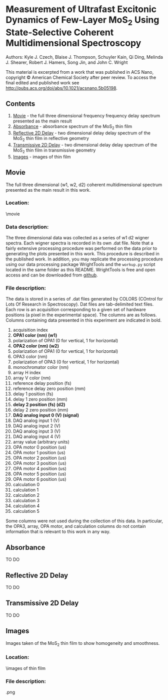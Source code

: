 # Measurement of Ultrafast Excitonic Dynamics of Few-Layer MoS<sub>2</sub> Using State-Selective Coherent Multidimensional Spectroscopy

Authors: Kyle J. Czech, Blaise J. Thompson, Schuyler Kain, Qi Ding, Melinda J. Shearer, Robert J. Hamers, Song Jin, and John C. Wright

This material is excerpted from a work that was published in ACS Nano, copyright © American Chemical Society after peer review. To access the final edited and published work see http://pubs.acs.org/doi/abs/10.1021/acsnano.5b05198.

## Contents

1. [Movie](#movie) - the full three dimensional frequency frequency delay spectrum presented as the main result
2. [Absorbance](#absorbance) - absorbance spectrum of the MoS<sub>2</sub> thin film
3. [Reflective 2D Delay](#reflective-2d-delay) - two dimensional delay delay spectrum of the MoS<sub>2</sub> thin film in reflective geometry
4. [Transmissive 2D Delay](#transmissive-2d-delay) - two dimensional delay delay spectrum of the MoS<sub>2</sub> thin film in transmissive geometry
5. [Images](#images) - images of thin film

## Movie

The full three dimensional (w1, w2, d2) coherent multidimensional spectrum presented as the main result in this work.

### Location:
\\movie

### Data description:
The three dimensional data was collected as a series of w1 d2 wigner spectra. Each wigner spectra is recorded in its own .dat file. Note that a fairly extensive processing procedure was performed on the data prior to generating the plots presented in this work. This procedure is described in the published work. In addition, you may replicate the processing procedure using our data processing package WrightTools and the `workup.py` script located in the same folder as this README. WrightTools is free and open access and can be downloaded from [github](https://github.com/wright-group/WrightTools).

### File description:
The data is stored in a series of .dat files generated by COLORS (COntrol for Lots Of Research in Spectroscopy). Dat files are tab-delimited text files. Each row is an acquisition corresponding to a given set of hardware positions (a pixel in the experimental space). The columns are as follows. Columns containing data presented in this experiment are indicated in bold.

1. acquisition index
2. **OPA1 color (nm) (w1)**
3. polarization of OPA1 (0 for vertical, 1 for horizontal)
4. **OPA2 color (nm) (w2)**
5. polarization of OPA1 (0 for vertical, 1 for horizontal)
6. OPA3 color (nm)
7. polarization of OPA3 (0 for vertical, 1 for horizontal)
8. monochromator color (nm)
9. array H index
10. array V color (nm)
11. reference delay position (fs)
12. reference delay zero position (mm)
13. delay 1 position (fs)
14. delay 1 zero position (mm)
15. **delay 2 position (fs) (d2)**
16. delay 2 zero position (mm)
17. **DAQ analog input 0 (V) (signal)**
18. DAQ analog input 1 (V)
19. DAQ analog input 2 (V)
20. DAQ analog input 3 (V)
21. DAQ analog input 4 (V)
22. array value (arbitrary units)
23. OPA motor 0 position (us)
24. OPA motor 1 position (us)
25. OPA motor 2 position (us)
26. OPA motor 3 position (us)
27. OPA motor 4 position (us)
28. OPA motor 5 position (us)
29. OPA motor 6 position (us)
30. calculation 0
31. calculation 1
32. calculation 2
33. calculation 3
34. calculation 4
35. calculation 5

Some columns were not used during the collection of this data. In particular, the OPA3, array, OPA motor, and calculation columns do not contain information that is relevant to this work in any way.

## Absorbance

TO DO

## Reflective 2D Delay

TO DO

## Transmissive 2D Delay

TO DO

## Images

Images taken of the MoS<sub>2</sub> thin film to show homogeneity and smoothness.

### Location:
\\images of thin film

### File description:
.png
